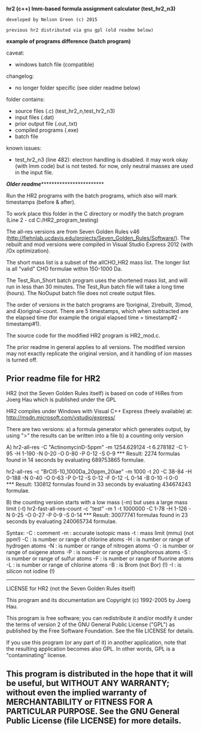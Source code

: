 **hr2 (c++) lmm-based formula assignment calculator (test_hr2_n3)**

    developed by Nelson Green (c) 2015
    
    previous hr2 distributed via gnu gpl (old readme below)

**example of programs difference (batch program)**

caveat:
  - windows batch file (compatible)
  
changelog:
  - no longer folder specific (see older readme below)
  
folder contains:
  - source files (.c) (test_hr2_n,test_hr2_n3)
  - input files (.dat)
  - prior output file (.out,.txt)
  - compiled programs (.exe)
  - batch file

known issues:
  - test_hr2_n3 (line 482): electron handling is disabled. it may work okay (with lmm code) but is not tested.  for now, only neutral masses are used in the input file.


*****Older readme*****************************

Run the HR2 programs with the batch programs, which also will mark timestamps (before & after).

To work place this folder in the C directory or modify the batch program (Line 2 - cd C:/HR2_program_testing)

The all-res versions are from Seven Golden Rules v46 (http://fiehnlab.ucdavis.edu/projects/Seven_Golden_Rules/Software/).
The rebuilt and mod versions were compiled in Visual Studio Express 2012 (with /Ox optimization).

The short mass list is a subset of the allCHO_HR2 mass list.  The longer list is all "valid" CHO formulae within 150-1000 Da.

The Test_Run_Short batch program uses the shortened mass list, and will run in less than 30 minutes.  The Test_Run batch file will take a long time (hours).
The NoOuput batch file does not create output files.

The order of versions in the batch programs are 1)original, 2)rebuilt, 3)mod, and 4)original-count.  There are 5 timestamps, which when subtracted
are the elapsed time (for example the origial elapsed time = timestamp#2 - timestamp#1).

The source code for the modified HR2 program is HR2_mod.c.

The prior readme in general applies to all versions.  The modified version may not exactly replicate the original version, and it handling of ion masses is turned off.  

Prior readme file for HR2
------------------------------------------------------------------------------
HR2  (not the Seven Golden Rules itself) 
is based on code of HiRes from Joerg Hau which is published under the GPL

HR2 compiles under Windows with Visual C++ Express (freely available) at:
http://msdn.microsoft.com/vstudio/express/

There are two versions:
a) a formula generator which generates output, by using ">" the results can be written into a file
b) a counting only version

A)
hr2-all-res -C "ActinomycinD-5ppm" -m 1254.629124 -t 6.278182 -C 1-95 -H 1-190 -N 0-20 -O 0-80 -P 0-12 -S 0-9 
*** Result: 2274 formulas found in     14 seconds by evaluating 689753865 formulae.

hr2-all-res -c "BrClS-10_1000Da_20ppm_20iae" -m 1000 -t 20 -C 38-84 -H 0-188 -N 0-40 -O 0-63 -P 0-12 -S 0-12 -F 0-12 -L 0-14 -B 0-10 -I 0-0  
*** Result: 130812 formulas found in     33 seconds by evaluating 434674243 formulae.

B) the counting version starts with a low mass (-m) but uses a large mass limit (-t)
hr2-fast-all-res-count -c "test" -m 1 -t 1000000  -C 1-78 -H 1-126 -N 0-25 -O 0-27 -P 0-9 -S 0-14
*** Result: 30077741 formulas found in     23 seconds by evaluating 240065734 formulae.


Syntax:
-C : comment
-m : accurate isotopic mass
-t : mass limit (mmu) (not ppm!)
-C : is number or range of chlorine atoms
-H : is number or range of hydrogen atoms
-N : is number or range of nitrogen atoms
-O : is number or range of oxigene atoms
-P : is number or range of phosphorous atoms
-S : is number or range of sulfur atoms
-F : is number or range of fluorine atoms
-L : is number or range of chlorine atoms
-B : is Brom (not Bor) (!)
-I : is silicon not iodine (!)

----------------------------------------------------------------------------------
LICENSE for HR2 (not the Seven Golden Rules itself)

This program and its documentation are Copyright (c) 1992-2005 by Joerg Hau.

This program is free software; you can redistribute it and/or modify it under
the terms of version 2 of the GNU General Public License ("GPL") as published
by the Free Software Foundation. See the file LICENSE for details.

If you use this program (or any part of it) in another application, note
that the resulting application becomes also GPL. In other words, GPL is a
"contaminating" license.

This program is distributed in the hope that it will be useful, but WITHOUT
ANY WARRANTY; without even the implied warranty of MERCHANTABILITY or
FITNESS FOR A PARTICULAR PURPOSE.  See the GNU General Public License (file
LICENSE) for more details.
----------------------------------------------------------------------------------

